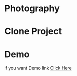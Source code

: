 # Photography
# Clone Project
# Demo 
  if you want Demo link [Click Here](https://github.com/Ravananlogesh/Photography/blob/master/Photography.html)
